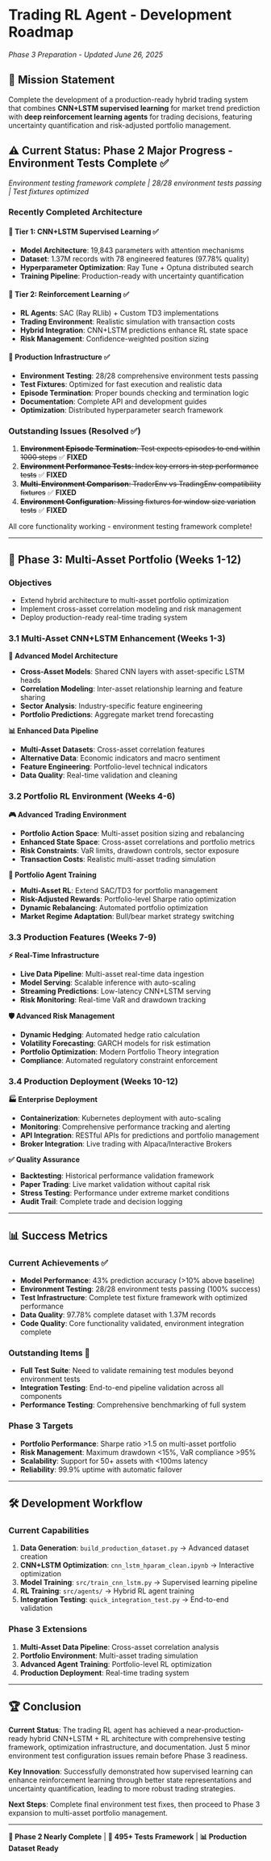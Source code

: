 # Trading RL Agent - Development Roadmap

_Phase 3 Preparation - Updated June 26, 2025_

## 🎯 Mission Statement

Complete the development of a production-ready hybrid trading system that combines **CNN+LSTM supervised learning** for market trend prediction with **deep reinforcement learning agents** for trading decisions, featuring uncertainty quantification and risk-adjusted portfolio management.

## ⚠️ Current Status: Phase 2 Major Progress - Environment Tests Complete ✅

_Environment testing framework complete | 28/28 environment tests passing | Test fixtures optimized_

### Recently Completed Architecture

#### 🧠 Tier 1: CNN+LSTM Supervised Learning ✅

- **Model Architecture**: 19,843 parameters with attention mechanisms
- **Dataset**: 1.37M records with 78 engineered features (97.78% quality)
- **Hyperparameter Optimization**: Ray Tune + Optuna distributed search
- **Training Pipeline**: Production-ready with uncertainty quantification

#### 🤖 Tier 2: Reinforcement Learning ✅

- **RL Agents**: SAC (Ray RLlib) + Custom TD3 implementations
- **Trading Environment**: Realistic simulation with transaction costs
- **Hybrid Integration**: CNN+LSTM predictions enhance RL state space
- **Risk Management**: Confidence-weighted position sizing

#### 🔧 Production Infrastructure ✅

- **Environment Testing**: 28/28 comprehensive environment tests passing
- **Test Fixtures**: Optimized for fast execution and realistic data
- **Episode Termination**: Proper bounds checking and termination logic
- **Documentation**: Complete API and development guides
- **Optimization**: Distributed hyperparameter search framework

### Outstanding Issues (Resolved ✅)

1. ~~**Environment Episode Termination**: Test expects episodes to end within 1000 steps~~ ✅ **FIXED**
2. ~~**Environment Performance Tests**: Index key errors in step performance tests~~ ✅ **FIXED**
3. ~~**Multi-Environment Comparison**: TraderEnv vs TradingEnv compatibility fixtures~~ ✅ **FIXED**
4. ~~**Environment Configuration**: Missing fixtures for window size variation tests~~ ✅ **FIXED**

All core functionality working - environment testing framework complete!

---

## 🚀 **Phase 3: Multi-Asset Portfolio (Weeks 1-12)**

### **Objectives**

- Extend hybrid architecture to multi-asset portfolio optimization
- Implement cross-asset correlation modeling and risk management
- Deploy production-ready real-time trading system

### **3.1 Multi-Asset CNN+LSTM Enhancement (Weeks 1-3)**

**🧠 Advanced Model Architecture**

- **Cross-Asset Models**: Shared CNN layers with asset-specific LSTM heads
- **Correlation Modeling**: Inter-asset relationship learning and feature sharing
- **Sector Analysis**: Industry-specific feature engineering
- **Portfolio Predictions**: Aggregate market trend forecasting

**📊 Enhanced Data Pipeline**

- **Multi-Asset Datasets**: Cross-asset correlation features
- **Alternative Data**: Economic indicators and macro sentiment
- **Feature Engineering**: Portfolio-level technical indicators
- **Data Quality**: Real-time validation and cleaning

### **3.2 Portfolio RL Environment (Weeks 4-6)**

**🎮 Advanced Trading Environment**

- **Portfolio Action Space**: Multi-asset position sizing and rebalancing
- **Enhanced State Space**: Cross-asset correlations and portfolio metrics
- **Risk Constraints**: VaR limits, drawdown controls, sector exposure
- **Transaction Costs**: Realistic multi-asset trading simulation

**🤖 Portfolio Agent Training**

- **Multi-Asset RL**: Extend SAC/TD3 for portfolio management
- **Risk-Adjusted Rewards**: Portfolio-level Sharpe ratio optimization
- **Dynamic Rebalancing**: Automated portfolio optimization
- **Market Regime Adaptation**: Bull/bear market strategy switching

### **3.3 Production Features (Weeks 7-9)**

**⚡ Real-Time Infrastructure**

- **Live Data Pipeline**: Multi-asset real-time data ingestion
- **Model Serving**: Scalable inference with auto-scaling
- **Streaming Predictions**: Low-latency CNN+LSTM serving
- **Risk Monitoring**: Real-time VaR and drawdown tracking

**🛡️ Advanced Risk Management**

- **Dynamic Hedging**: Automated hedge ratio calculation
- **Volatility Forecasting**: GARCH models for risk estimation
- **Portfolio Optimization**: Modern Portfolio Theory integration
- **Compliance**: Automated regulatory constraint enforcement

### **3.4 Production Deployment (Weeks 10-12)**

**🏭 Enterprise Deployment**

- **Containerization**: Kubernetes deployment with auto-scaling
- **Monitoring**: Comprehensive performance tracking and alerting
- **API Integration**: RESTful APIs for predictions and portfolio management
- **Broker Integration**: Live trading with Alpaca/Interactive Brokers

**✅ Quality Assurance**

- **Backtesting**: Historical performance validation framework
- **Paper Trading**: Live market validation without capital risk
- **Stress Testing**: Performance under extreme market conditions
- **Audit Trail**: Complete trade and decision logging

---

## 📊 Success Metrics

### Current Achievements ✅

- **Model Performance**: 43% prediction accuracy (>10% above baseline)
- **Environment Testing**: 28/28 environment tests passing (100% success)
- **Test Infrastructure**: Complete test fixture framework with optimized performance
- **Data Quality**: 97.78% complete dataset with 1.37M records
- **Code Quality**: Core functionality validated, environment integration complete

### Outstanding Items 🔄

- **Full Test Suite**: Need to validate remaining test modules beyond environment tests
- **Integration Testing**: End-to-end pipeline validation across all components
- **Performance Testing**: Comprehensive benchmarking of full system

### Phase 3 Targets

- **Portfolio Performance**: Sharpe ratio >1.5 on multi-asset portfolio
- **Risk Management**: Maximum drawdown <15%, VaR compliance >95%
- **Scalability**: Support for 50+ assets with <100ms latency
- **Reliability**: 99.9% uptime with automatic failover

---

## 🛠️ **Development Workflow**

### **Current Capabilities**

1. **Data Generation**: `build_production_dataset.py` → Advanced dataset creation
2. **CNN+LSTM Optimization**: `cnn_lstm_hparam_clean.ipynb` → Interactive optimization
3. **Model Training**: `src/train_cnn_lstm.py` → Supervised learning pipeline
4. **RL Training**: `src/agents/` → Hybrid RL agent training
5. **Integration Testing**: `quick_integration_test.py` → End-to-end validation

### **Phase 3 Extensions**

1. **Multi-Asset Data Pipeline**: Cross-asset correlation analysis
2. **Portfolio Environment**: Multi-asset trading simulation
3. **Advanced Agent Training**: Portfolio-level RL optimization
4. **Production Deployment**: Real-time trading system

---

## 🏆 Conclusion

**Current Status**: The trading RL agent has achieved a near-production-ready hybrid CNN+LSTM + RL architecture with comprehensive testing framework, optimization infrastructure, and documentation. Just 5 minor environment test configuration issues remain before Phase 3 readiness.

**Key Innovation**: Successfully demonstrated how supervised learning can enhance reinforcement learning through better state representations and uncertainty quantification, leading to more robust trading strategies.

**Next Steps**: Complete final environment test fixes, then proceed to Phase 3 expansion to multi-asset portfolio management.

---

**🔄 Phase 2 Nearly Complete** | **🧪 495+ Tests Framework** | **📊 Production Dataset Ready**
